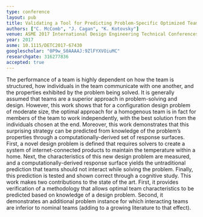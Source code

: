 ```yaml
---
type: conference
layout: pub
title: Validating a Tool for Predicting Problem-Specific Optimized Team Characteristics
authors: ["C. McComb", "J. Cagan", "K. Kotovsky"]
venue: ASME 2017 International Design Engineering Technical Conferences and Computers and Information in Engineering Conference
year: 2017
asme: 10.1115/DETC2017-67430
googlescholar: "0P9w_S0AAAAJ:9ZlFYXVOiuMC"
researchgate: 316277836
accepted: true
---
```

The performance of a team is highly dependent on how the team is structured, how individuals in the team communicate with one another, and the properties exhibited by the problem being solved. It is generally assumed that teams are a superior approach in problem-solving and design. However, this work shows that for a configuration design problem of moderate size, the optimal approach for a homogenous team is in fact for members of the team to work independently, with the best solution from the individuals chosen at the end. Moreover, this work demonstrates that this surprising strategy can be predicted from knowledge of the problem’s properties through a computationally-derived set of response surfaces. First, a novel design problem is defined that requires solvers to create a system of internet-connected products to maintain the temperature within a home. Next, the characteristics of this new design problem are measured, and a computationally-derived response surface yields the untraditional prediction that teams should not interact while solving the problem. Finally, this prediction is tested and shown correct through a cognitive study. This work makes two contributions to the state of the art. First, it provides verification of a methodology that allows optimal team characteristics to be predicted based on knowledge of a design problem. Second, it demonstrates an additional problem instance for which interacting teams are inferior to nominal teams (adding to a growing literature to that effect).
